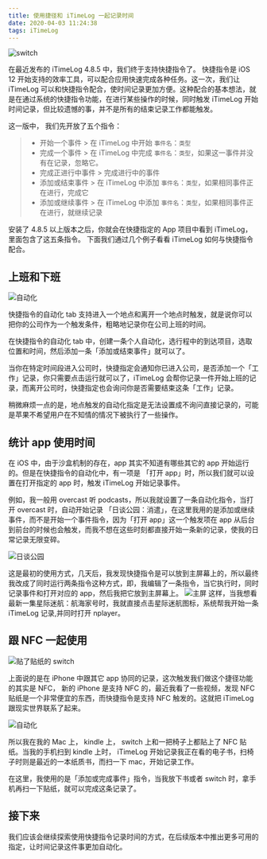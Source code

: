 ```yaml
---
title: 使用捷径和 iTimeLog 一起记录时间
date: 2020-04-03 11:24:38
tags: iTimeLog
---
```


![switch][image-1]

在最近发布的 iTimeLog 4.8.5 中，我们终于支持快捷指令了。
快捷指令是 iOS 12 开始支持的效率工具，可以配合应用快速完成各种任务。这一次，我们让 iTimeLog 可以和快捷指令配合，使时间记录更加方便。这种配合的基本想法，就是在通过系统的快捷指令功能，在进行某些操作的时候，同时触发 iTimeLog 开始时间记录，但比较遗憾的事，并不是所有的结束记录工作都能触发。

这一版中， 我们先开放了五个指令：
> - 开始一个事件
	> 在 iTimeLog 中开始 `事件名`：`类型`
> - 完成一个事件
	>  在 iTimeLog 中完成 `事件名`：`类型`，如果这一事件并没有在记录，忽略它。
> - 完成正进行中事件 
	> 完成进行中的事件
> - 添加或结束事件
	> 在 iTimeLog 中添加 `事件名`：`类型`，如果相同事件正在进行，完成它
> - 添加或继续事件
	> 在 iTimeLog 中添加 `事件名`：`类型`，如果相同事件正在进行，就继续记录

安装了 4.8.5 以上版本之后，你就会在快捷指定的 App 项目中看到 iTimeLog，里面包含了这五条指令。
下面我们通过几个例子看看 iTimeLog 如何与快捷指令配合。

## 上班和下班

![自动化][image-2]

快捷指令的自动化 tab 支持进入一个地点和离开一个地点时触发，就是说你可以把你的公司作为一个触发条件，粗略地记录你在公司上班的时间。

在快捷指令的自动化 tab 中，创建一条个人自动化，选行程中的到达项目，选取位置和时间，然后添加一条「添加或结束事件」就可以了。

当你在特定时间段进入公司时，快捷指定会通知你已进入公司，是否添加一个「工作」记录，你只需要点击运行就可以了，iTimeLog 会帮你记录一件开始上班的记录，而离开公司时，快捷指定也会询问你是否需要结束这条「工作」记录。

稍微麻烦一点的是，地点触发的自动化指定是无法设置成不询问直接记录的，可能是苹果不希望用户在不知情的情况下被执行了一些操作。

## 统计 app 使用时间

在 iOS 中，由于沙盒机制的存在，app 其实不知道有哪些其它的 app 开始运行的。但是在快捷指令的自动化中，有一项是 「打开  app」时，所以我们就可以设置在打开指定的 app 时，触发 iTimeLog 开始记录事件。

例如，我一般用 overcast 听 podcasts，所以我就设置了一条自动化指令，当打开 overcast 时，自动开始记录 「日谈公园：消遣」，在这里我用的是添加或继续事件，而不是开始一个事件指令，因为「打开 app」这一个触发项在 app 从后台到前台的时候也会触发，而我不想在这些时刻都直接开始一条新的记录，使我的日常记录无限变碎。

![日谈公园][image-3]

这是最初的使用方式，几天后，我发现快捷指令是可以放到主屏幕上的，所以最终我改成了同时运行两条指令这种方式，即，我编辑了一条指令，当它执行时，同时记录事件和打开对应的 app，然后我把它放到主屏幕上。
![主屏][image-4]
这样，当我想看最新一集星际迷航：航海家号时，我就直接点击星际迷航图标，系统帮我开始一条 iTimeLog 记录,并同时打开 nplayer。

## 跟 NFC 一起使用

![贴了贴纸的 switch][image-5]

上面说的是在 iPhone 中跟其它 app 协同的记录，这次触发我们做这个捷径功能的其实是 NFC， 新的 iPhone 是支持 NFC 的，最近我看了一些视频，发现 NFC 贴纸是一个非常便宜的东西，而快捷指令是支持 NFC 触发的。这就把 iTimeLog 跟现实世界联系了起来。

![自动化][image-6]

所以我在我的 Mac 上， kindle 上， switch 上和一把椅子上都贴上了 NFC 贴纸。当我的手机扫到 kindle 上时， iTimeLog 开始记录我正在看的电子书，扫椅子时则是最近的一本纸质书，而扫一下 mac，开始记录工作。

在这里，我使用的是「添加或完成事件」指令，当我放下书或者 switch 时，拿手机再扫一下贴纸，就可以完成这条记录了。

## 接下来

我们应该会继续探索使用快捷指令记录时间的方式，在后续版本中推出更多可用的指定，让时间记录这件事更加自动化。

[image-1]:	https://blog-image-1255331452.cos.ap-nanjing.myqcloud.com/blog/itimelog/itl485/switch.png
[image-2]:	https://blog-image-1255331452.cos.ap-nanjing.myqcloud.com/blog/itimelog/itl485/auto.jpeg
[image-3]:	https://blog-image-1255331452.cos.ap-nanjing.myqcloud.com/blog/itimelog/itl485/ritangongyuan.jpeg
[image-4]:	https://blog-image-1255331452.cos.ap-nanjing.myqcloud.com/blog/itimelog/itl485/IMG_3658.jpeg
[image-5]:	https://blog-image-1255331452.cos.ap-nanjing.myqcloud.com/blog/itimelog/itl485/nfc_switch.jpeg
[image-6]:	https://blog-image-1255331452.cos.ap-nanjing.myqcloud.com/blog/itimelog/itl485/my_auto.jpeg
